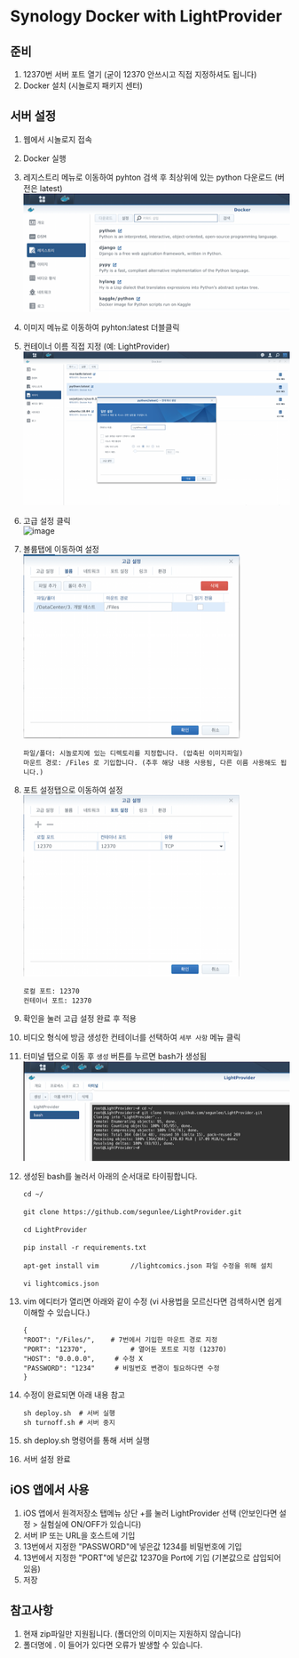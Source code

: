 # Synology Docker with LightProvider



## 준비

1. 12370번 서버 포트 열기 (굳이 12370 안쓰시고 직접 지정하셔도 됩니다)
2. Docker 설치 (시놀로지 패키지 센터)



## 서버 설정

1. 웹에서 시놀로지 접속
2. Docker 실행
3. 레지스트리 메뉴로 이동하여 pyhton 검색 후 최상위에 있는 python 다운로드 (버전은 latest)<br />![screenshot2](howtosetupindocker/screenshot2.png) 
4. 이미지 메뉴로 이동하여 pyhton:latest 더블클릭
5. 컨테이너 이름 직접 지정 (예: LightProvider)<br />![screenshot3](howtosetupindocker/screenshot3.png)
6. 고급 설정 클릭<br />![image](https://user-images.githubusercontent.com/3186834/110463952-e1f29580-8115-11eb-9859-ab3a9e1d4c68.png)
7. 볼륨탭에 이동하여 설정<br />![screenshot4](howtosetupindocker/screenshot4.png)
    ```
    파일/폴더: 시놀로지에 있는 디렉토리를 지정합니다. (압축된 이미지파일)
    마운트 경로: /Files 로 기입합니다. (추후 해당 내용 사용됨, 다른 이름 사용해도 됩니다.)
    ```
  
8. 포트 설정탭으로 이동하여 설정<br />![screenshot5](howtosetupindocker/screenshot5.png)
    ```
    로컬 포트: 12370
    컨테이너 포트: 12370
    ```
9. 확인을 눌러 고급 설정 완료 후 적용
10. 비디오 형식에 방금 생성한 컨테이너를 선택하여 `세부 사항` 메뉴 클릭
11. 터미널 탭으로 이동 후 `생성` 버튼를 누르면 bash가 생성됨<br />![screenshot6](howtosetupindocker/screenshot6.png)
12. 생성된 bash를 눌러서 아래의 순서대로 타이핑합니다.
     ```
     cd ~/
     
     git clone https://github.com/segunlee/LightProvider.git
     
     cd LightProvider
     
     pip install -r requirements.txt
     
     apt-get install vim 		//lightcomics.json 파일 수정을 위해 설치
     
     vi lightcomics.json
     ```
13. vim 에디터가 열리면 아래와 같이 수정 (vi 사용법을 모르신다면 검색하시면 쉽게 이해할 수 있습니다.)
     ```
     {
     "ROOT": "/Files/",    # 7번에서 기입한 마운트 경로 지정
     "PORT": "12370",			# 열어둔 포트로 지정 (12370)
     "HOST": "0.0.0.0",		# 수정 X
     "PASSWORD": "1234"		# 비밀번호 변경이 필요하다면 수정
     }
     ```
14. 수정이 완료되면 아래 내용 참고
     ```
     sh deploy.sh  # 서버 실행
     sh turnoff.sh # 서버 중지
     ```
15. sh deploy.sh 명령어를 통해 서버 실행
16. 서버 설정 완료



## iOS 앱에서 사용

1. iOS 앱에서 원격저장소 탭메뉴 상단 +를 눌러 LightProvider 선택 (안보인다면 설정 > 실험실에 ON/OFF가 있습니다)
2. 서버 IP 또는 URL을 호스트에 기입
3. 13번에서 지정한 "PASSWORD"에 넣은값 1234를 비밀번호에 기입
4. 13번에서 지정한 "PORT"에 넣은값 12370을 Port에 기입 (기본값으로 삽입되어 있음)
5. 저장



## 참고사항

1. 현재 zip파일만 지원됩니다. (폴더안의 이미지는 지원하지 않습니다)
2. 폴더명에 . 이 들어가 있다면 오류가 발생할 수 있습니다.

